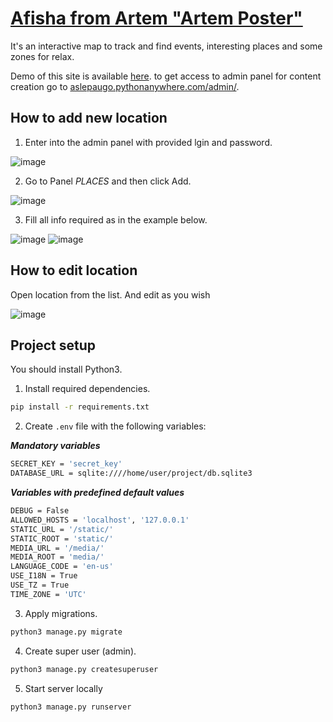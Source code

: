 # [Afisha from Artem "Artem Poster"](https://aslepaugo.pythonanywhere.com)

It's an interactive map to track and find events, interesting places and some zones for relax.

Demo of this site is available [here](https://aslepaugo.pythonanywhere.com). to get access to admin panel for content creation go to [aslepaugo.pythonanywhere.com/admin/](https://aslepaugo.pythonanywhere.com/admin/).

## How to add new location

1. Enter into the admin panel with provided lgin and password.

![image](https://user-images.githubusercontent.com/17562496/211249520-b2ca280b-0a75-4d40-b5ef-d4df8bb3f72d.png)

2. Go to Panel *PLACES* and then click Add.

![image](https://user-images.githubusercontent.com/17562496/211249577-746d6244-a268-4b63-ab0c-5b163a72907a.png)

3. Fill all info required as in the example below.

![image](https://user-images.githubusercontent.com/17562496/211249678-3e2efe71-e710-4d71-997e-2fad19aa558f.png)
![image](https://user-images.githubusercontent.com/17562496/211249700-14ffcaca-a6f8-4aa1-a8e0-4e095afc4d97.png)


## How to edit location

Open location from the list. And edit as you wish

![image](https://user-images.githubusercontent.com/17562496/211249764-5d887d35-5c33-4690-a308-43e0ad52c392.png)


## Project setup

You should install Python3.

1. Install required dependencies.

```bash
pip install -r requirements.txt
```

2. Create `.env` file with the following variables:

 ___Mandatory variables___

```bash 
SECRET_KEY = 'secret_key'
DATABASE_URL = sqlite:////home/user/project/db.sqlite3
```

___Variables with predefined default values___

```bash
DEBUG = False
ALLOWED_HOSTS = 'localhost', '127.0.0.1'
STATIC_URL = '/static/'
STATIC_ROOT = 'static/'
MEDIA_URL = '/media/'
MEDIA_ROOT = 'media/'
LANGUAGE_CODE = 'en-us'
USE_I18N = True
USE_TZ = True
TIME_ZONE = 'UTC'
```

3. Apply migrations.

```bash
python3 manage.py migrate
```

4. Create super user (admin).

```bash
python3 manage.py createsuperuser
```

5. Start server locally

```bash
python3 manage.py runserver
```
